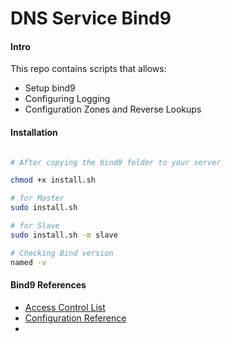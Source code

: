 # DNS Service Bind9

#### Intro
This repo contains scripts that allows:
- Setup bind9 
- Configuring Logging
- Configuration Zones and Reverse Lookups

#### Installation
```bash

# After copying the bind9 folder to your server

chmod +x install.sh

# for Master
sudo install.sh 

# for Slave
sudo install.sh -m slave

# Checking Bind version
named -v

```


#### Bind9 References 

- [Access Control List](https://ftp.isc.org/isc/bind9/cur/9.9/doc/arm/Bv9ARM.ch07.html)
- [Configuration Reference](https://ftp.isc.org/isc/bind9/cur/9.9/doc/arm/Bv9ARM.ch06.html#zone_file)
- 